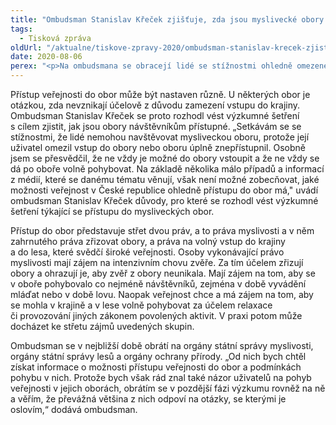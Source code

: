 ```yaml
---
title: "Ombudsman Stanislav Křeček zjišťuje, zda jsou myslivecké obory přístupné veřejnosti a jak se v nich návštěvníci mohou pohybovat"
tags:
  - Tisková zpráva
oldUrl: "/aktualne/tiskove-zpravy-2020/ombudsman-stanislav-krecek-zjistuje-zda-jsou-myslivecke-obory-pristupne-verejnosti-a-jak-s"
date: 2020-08-06
perex: "<p>Na ombudsmana se obracejí lidé se stížnostmi ohledně omezeného vstupu do některých mysliveckých obor. Ombudsman se proto rozhodl zahájit výzkumné šetření ohledně přístupu veřejnosti do obor a pohybu v nich. Informace o přístupu veřejnosti do obor a podmínkách pohybu by měly vyplynout z odpovědí orgánů státní správy myslivosti, orgánů státní správy lesů, orgánů ochrany přírody a uživatelů, na které se ombudsman obrátí. </p>"
---
```


<!-- imported from the old website -->

<p>Přístup veřejnosti do obor může být nastaven různě. U některých obor je otázkou, zda nevznikají účelově z důvodu zamezení vstupu do krajiny. Ombudsman Stanislav Křeček se proto rozhodl vést výzkumné šetření s cílem zjistit, jak jsou obory návštěvníkům přístupné. „Setkávám se se stížnostmi, že lidé nemohou navštěvovat mysliveckou oboru, protože její uživatel omezil vstup do obory nebo oboru úplně znepřístupnil. Osobně jsem se přesvědčil, že ne vždy je možné do obory vstoupit a že ne vždy se dá po oboře volně pohybovat. Na základě několika málo případů a informací z médií, které se danému tématu věnují, však není možné zobecňovat, jaké možnosti veřejnost v České republice ohledně přístupu do obor má,&quot; uvádí ombudsman Stanislav Křeček důvody, pro které se rozhodl vést výzkumné šetření týkající se přístupu do mysliveckých obor. </p> <p>Přístup do obor představuje střet dvou práv, a to práva myslivosti a v něm zahrnutého práva zřizovat obory, a práva na volný vstup do krajiny a do lesa, které svědčí široké veřejnosti. Osoby vykonávající právo myslivosti mají zájem na intenzivním chovu zvěře. Za tím účelem zřizují obory a ohrazují je, aby zvěř z obory neunikala. Mají zájem na tom, aby se v oboře pohybovalo co nejméně návštěvníků, zejména v době vyvádění mláďat nebo v době lovu. Naopak veřejnost chce a má zájem na tom, aby se mohla v krajině a v lese volně pohybovat za účelem relaxace či provozování jiných zákonem povolených aktivit. V praxi potom může docházet ke střetu zájmů uvedených skupin. </p> <p>Ombudsman se v nejbližší době obrátí na orgány státní správy myslivosti, orgány státní správy lesů a orgány ochrany přírody. „Od nich bych chtěl získat informace o možnosti přístupu veřejnosti do obor a podmínkách pohybu v nich. Protože bych však rád znal také názor uživatelů na pohyb veřejnosti v jejich oborách, obrátím se v pozdější fázi výzkumu rovněž na ně a věřím, že převážná většina z nich odpoví na otázky, se kterými je oslovím,“ dodává ombudsman. </p>
